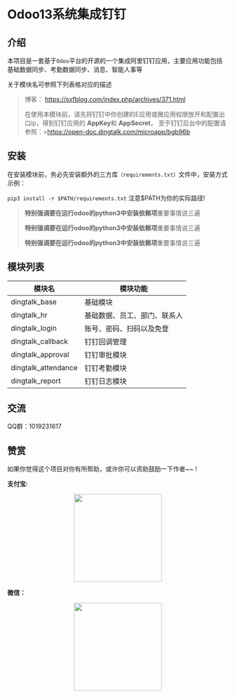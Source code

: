 # Odoo13系统集成钉钉  

## 介绍
本项目是一套基于`Odoo`平台的开源的一个集成阿里钉钉应用，主要应用功能包括基础数据同步、考勤数据同步、消息、智能人事等

关于模块名可参照下列表格对应的描述

> 博客： https://sxfblog.com/index.php/archives/371.html
>
> 在使用本模块前，请先将钉钉中你创建的E应用或微应用权限放开和配置出口ip，得到钉钉应用的 **AppKey**和 **AppSecret**， 至于钉钉后台中的配置请参照：>https://open-doc.dingtalk.com/microapp/bgb96b 



## 安装

在安装模块前，务必先安装额外的三方库`（requirements.txt）`文件中，安装方式示例：

 `pip3 install -r $PATH/requirements.txt`  注意$PATH为你的实际路径!


> **特别强调要在运行odoo的python3中安装依赖项**重要事情说三遍
>
> **特别强调要在运行odoo的python3中安装依赖项**重要事情说三遍
>
> **特别强调要在运行odoo的python3中安装依赖项**重要事情说三遍


## 模块列表

| 模块名            | 模块功能                                                 |
| ----------------- | ------------------------------------------------------ |
| dingtalk_base         | 基础模块                            |
| dingtalk_hr           | 基础数据、员工、部门、联系人           |
| dingtalk_login        | 账号、密码、扫码以及免登               |
| dingtalk_callback     | 钉钉回调管理                         |
| dingtalk_approval     | 钉钉审批模块                         |
| dingtalk_attendance     | 钉钉考勤模块                         |
| dingtalk_report     | 钉钉日志模块                         |

## 交流

QQ群：1019231617

## 赞赏

如果你觉得这个项目对你有所帮助，或许你可以资助鼓励一下作者~~ !

**支付宝:**
<p align="center"><img src="https://sxfblog.com/usr/uploads/2019/01/1838323992.png" alt="" style="max-width:50%;" width="200">
</p>

**微信：**

<p align="center">
  <img src="https://sxfblog.com/usr/uploads/2019/01/129181912.png" alt="" style="max-width:50%;" width="200">
</p>
